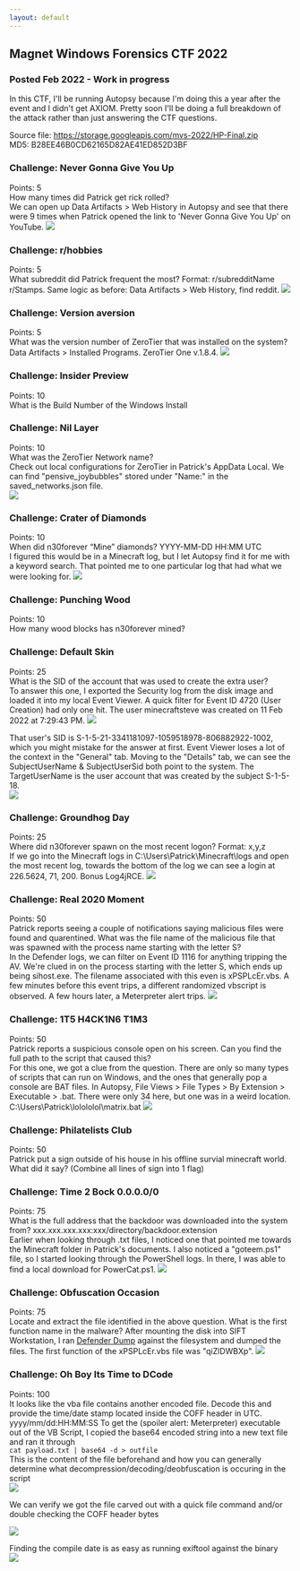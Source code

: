 ```yaml
---
layout: default
---
```


## Magnet Windows Forensics CTF 2022
### Posted Feb 2022 - Work in progress 

In this CTF, I'll be running Autopsy because I'm doing this a year after the event and I didn't get AXIOM. Pretty soon I'll be doing a full breakdown of the attack rather than just answering the CTF questions.

Source file: https://storage.googleapis.com/mvs-2022/HP-Final.zip   
MD5: B28EE46B0CD62165D82AE41ED852D3BF

### Challenge: Never Gonna Give You Up  
Points: 5  
How many times did Patrick get rick rolled?  
We can open up Data Artifacts > Web History in Autopsy and see that there were 9 times when Patrick opened the link to 'Never Gonna Give You Up' on YouTube.
![](https://yaboygmoney.github.io/htb/images/magnet22/q1.png)

### Challenge: r/hobbies  
Points: 5  
What subreddit did Patrick frequent the most? Format: r/subredditName  
r/Stamps. Same logic as before: Data Artifacts > Web History, find reddit. 
![](https://yaboygmoney.github.io/htb/images/magnet22/q2.png)

### Challenge: Version aversion  
Points: 5  
What was the version number of ZeroTier that was installed on the system?  
Data Artifacts > Installed Programs. ZeroTier One v.1.8.4.
![](https://yaboygmoney.github.io/htb/images/magnet22/q3.png)

### Challenge: Insider Preview   
Points: 10  
What is the Build Number of the Windows Install  

### Challenge: Nil Layer   
Points: 10  
What was the ZeroTier Network name?  
Check out local configurations for ZeroTier in Patrick's AppData Local. We can find "pensive_joybubbles" stored under "Name:" in the saved_networks.json file.  
![](https://yaboygmoney.github.io/htb/images/magnet22/q5.png)

### Challenge: Crater of Diamonds   
Points: 10  
When did n30forever “Mine” diamonds? YYYY-MM-DD HH:MM UTC  
I figured this would be in a Minecraft log, but I let Autopsy find it for me with a keyword search. That pointed me to one particular log that had what we were looking for.
![](https://yaboygmoney.github.io/htb/images/magnet22/mining.png) 

### Challenge: Punching Wood  
Points: 10  
How many wood blocks has n30forever mined?  

### Challenge: Default Skin  
Points: 25  
What is the SID of the account that was used to create the extra user?  
To answer this one, I exported the Security log from the disk image and loaded it into my local Event Viewer. A quick filter for Event ID 4720 (User Creation) had only one hit. The user minecraftsteve was created on 11 Feb 2022 at 7:29:43 PM. 
![](https://yaboygmoney.github.io/htb/images/magnet22/SID.png)  

That user's SID is S-1-5-21-3341181097-1059518978-806882922-1002, which you might mistake for the answer at first. Event Viewer loses a lot of the context in the "General" tab. Moving to the "Details" tab, we can see the SubjectUserName & SubjectUserSid both point to the system. The TargetUserName is the user account that was created by the subject S-1-5-18.  
![](https://yaboygmoney.github.io/htb/images/magnet22/SIDAnswer.png)

### Challenge: Groundhog Day  
Points: 25  
Where did n30forever spawn on the most recent logon? Format: x,y,z  
If we go into the Minecraft logs in C:\Users\Patrick\Minecraft\logs and open the most recent log, towards the bottom of the log we can see a login at 226.5624, 71, 200. Bonus Log4jRCE.
![](https://yaboygmoney.github.io/htb/images/magnet22/loginLocation.png)

### Challenge: Real 2020 Moment   
Points: 50  
Patrick reports seeing a couple of notifications saying malicious files were found and quarentined. What was the file name of the malicious file that was spawned with the process name starting with the letter S?  
In the Defender logs, we can filter on Event ID 1116 for anything tripping the AV. We're clued in on the process starting with the letter S, which ends up being sihost.exe. The filename associated with this even is xPSPLcEr.vbs. A few minutes before this event trips, a different randomized vbscript is observed. A few hours later, a Meterpreter alert trips.
![](https://yaboygmoney.github.io/htb/images/magnet22/quarantine.png)

### Challenge: 1T5 H4CK1N6 T1M3   
Points: 50  
Patrick reports a suspicious console open on his screen. Can you find the full path to the script that caused this?  
For this one, we got a clue from the question. There are only so many types of scripts that can run on Windows, and the ones that generally pop a console are BAT files. In Autopsy, File Views > File Types > By Extension > Executable > .bat. There were only 34 here, but one was in a weird location. C:\Users\Patrick\lolololol\matrix.bat 
![](https://yaboygmoney.github.io/htb/images/magnet22/hackedBro.png)

### Challenge: Philatelists Club   
Points: 50  
Patrick put a sign outside of his house in his offline survial minecraft world. What did it say? (Combine all lines of sign into 1 flag)  

### Challenge: Time 2 Bock 0.0.0.0/0   
Points: 75  
What is the full address that the backdoor was downloaded into the system from? xxx.xxx.xxx.xxx:xxx/directory/backdoor.extension  
Earlier when looking through .txt files, I noticed one that pointed me towards the Minecraft folder in Patrick's documents. I also noticed a "goteem.ps1" file, so I started looking through the PowerShell logs. In there, I was able to find a local download for PowerCat.ps1. 
![](https://yaboygmoney.github.io/htb/images/magnet22/localDownload.png)

### Challenge: Obfuscation Occasion   
Points: 75  
Locate and extract the file identified in the above question. What is the first function name in the malware?
After mounting the disk into SIFT Workstation, I ran [Defender Dump](https://github.com/knez/defender-dump) against the filesystem and dumped the files. The first function of the xPSPLcEr.vbs file was "qiZlDWBXp".
![](https://yaboygmoney.github.io/htb/images/magnet22/firstfunction.png)  

### Challenge: Oh Boy Its Time to DCode   
Points: 100  
It looks like the vba file contains another encoded file. Decode this and provide the time/date stamp located inside the COFF header in UTC. yyyy/mm/dd:HH:MM:SS
To get the (spoiler alert: Meterpreter) executable out of the VB Script, I copied the base64 encoded string into a new text file and ran it through    
`cat payload.txt | base64 -d > outfile`  
This is the content of the file beforehand and how you can generally determine what decompression/decoding/deobfuscation is occuring in the script  
![](https://yaboygmoney.github.io/htb/images/magnet22/decode1.png)   

We can verify we got the file carved out with a quick file command and/or double checking the COFF header bytes    

![](https://yaboygmoney.github.io/htb/images/magnet22/magicbytes.png)  

Finding the compile date is as easy as running exiftool against the binary   
![](https://yaboygmoney.github.io/htb/images/magnet22/compileTime.png)  
